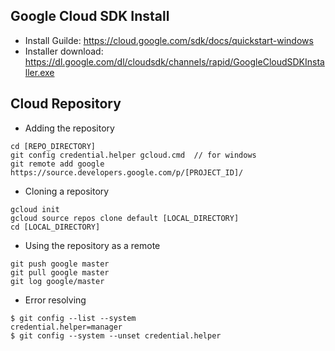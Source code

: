 ## Google Cloud SDK Install
- Install Guilde: https://cloud.google.com/sdk/docs/quickstart-windows
- Installer download: https://dl.google.com/dl/cloudsdk/channels/rapid/GoogleCloudSDKInstaller.exe

## Cloud Repository 
- Adding the repository
```
cd [REPO_DIRECTORY]
git config credential.helper gcloud.cmd  // for windows
git remote add google https://source.developers.google.com/p/[PROJECT_ID]/
```
- Cloning a repository
```
gcloud init 
gcloud source repos clone default [LOCAL_DIRECTORY]
cd [LOCAL_DIRECTORY]
```
- Using the repository as a remote
```
git push google master
git pull google master
git log google/master
```

- Error resolving
```
$ git config --list --system
credential.helper=manager
$ git config --system --unset credential.helper
```
